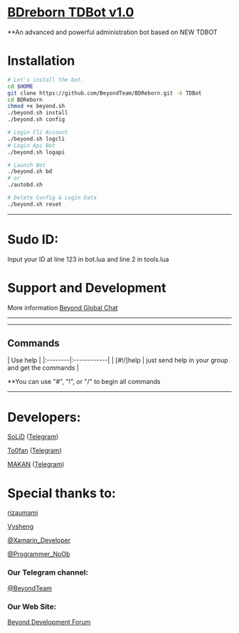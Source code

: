 # [BDreborn TDBot v1.0](https://telegram.me/BDreborn)

**An advanced and powerful administration bot based on NEW TDBOT

# Installation

```sh
# Let's install the bot.
cd $HOME
git clone https://github.com/BeyondTeam/BDReborn.git -b TDBot
cd BDReborn
chmod +x beyond.sh
./beyond.sh install
./beyond.sh config

# Login Cli Account
./beyond.sh logcli
# Login Api Bot
./beyond.sh logapi

# Launch Bot
./beyond.sh bd
# or
./autobd.sh

# Delete Config & Login Data
./beyond.sh reset
```

* * *
# Sudo ID:
Input your ID at line 123 in bot.lua and line 2 in tools.lua

# Support and Development

More information [Beyond Global Chat](https://telegram.me/joinchat/AAAAAEIDQ8HTjezV4syUSA)

* * *
* * *

## Commands

| Use help |
|:--------|:------------|
| [#!/]help | just send help in your group and get the commands |

**You can use "#", "!", or "/" to begin all commands

* * *
# Developers:

[SoLiD](https://github.com/solid021) ([Telegram](https://telegram.me/SoLiD))

[To0fan](https://github.com/To0fan) ([Telegram](https://telegram.me/ToOfan))

[MAKAN](https://github.com/makanj) ([Telegram](https://telegram.me/MAKAN))

# Special thanks to:

[rizaumami](https://github.com/rizaumami)

[Vysheng](https://github.com/vysheng)

[@Xamarin_Developer](https://telegram.me/Xamarin_Developer)

[@Programmer_NoOb](https://telegram.me/Programmer_NoOb)

### Our Telegram channel:

[@BeyondTeam](https://telegram.me/BeyondTeam)

### Our Web Site:

[Beyond Development Forum](https://Beyond-Dev.iR)
